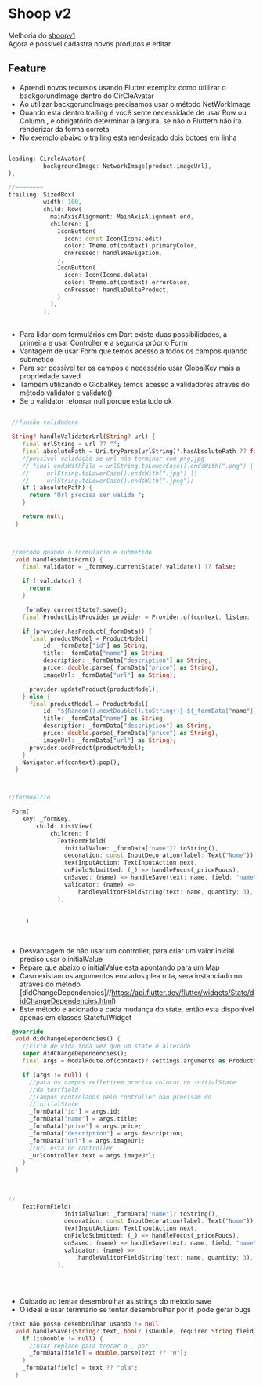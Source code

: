 # Shoop v2
Melhoria do [shoopv1](https://github.com/kenjimaeda54/shop-flutter-v1/blob/develop/README.md) </br>
Agora e possível cadastra novos produtos e editar

## Feature
- Aprendi novos recursos usando Flutter exemplo: como utilizar o backgorundImage dentro do CirCleAvatar
- Ao utilizar backgorundImage precisamos usar o método NetWorkImage
- Quando está dentro  trailing é  você sente necessidade de usar   Row ou Column , e obrigatório determinar a largura, se não o Fluttern não ira renderizar da forma correta
- No exemplo abaixo o trailing esta renderizado dois botoes em linha

```dart

leading: CircleAvatar(
          backgroundImage: NetworkImage(product.imageUrl),
),

//========
trailing: SizedBox(
          width: 100,
          child: Row(
            mainAxisAlignment: MainAxisAlignment.end,
            children: [
              IconButton(
                icon: const Icon(Icons.edit),
                color: Theme.of(context).primaryColor,
                onPressed: handleNavigation,
              ),
              IconButton(
                icon: Icon(Icons.delete),
                color: Theme.of(context).errorColor,
                onPressed: handleDelteProduct,
              )
            ],
          ),


```

##
- Para lidar com formulários em Dart existe duas possibilidades, a primeira e usar Controller e a segunda próprio Form
- Vantagem de usar Form que temos acesso a todos os campos quando submetido
- Para ser possível ter os campos e necessário usar   GlobalKey mais a propriedade saved 
- Também utilizando o GlobalKey temos acesso a validadores através do método  validator e validate()
- Se o validator retonrar null porque esta tudo ok

```dart

 //função validadora
 
 String? handleValidatorUrl(String? url) {
    final urlString = url ?? "";
    final absolutePath = Uri.tryParse(urlString)?.hasAbsolutePath ?? false;
    //possível validação se url não terminar com png,jpg
    // final endsWithFile = urlString.toLowerCase().endsWith(".png") ||
    //     urlString.toLowerCase().endsWith(".jpg") ||
    //     urlString.toLowerCase().endsWith(".jpeg");
    if (!absolutePath) {
      return "Url precisa ser valida ";
    }

    return null;
  }

 

 //método quando o formulario e submetido
  void handleSubmitForm() {
    final validator = _formKey.currentState?.validate() ?? false;

    if (!validator) {
      return;
    }

    _formKey.currentState?.save(); 
    final ProductListProvider provider = Provider.of(context, listen: false);

    if (provider.hasProduct(_formData)) {
      final productModel = ProductModel(
          id: _formData["id"] as String,
          title: _formData["name"] as String,
          description: _formData["description"] as String,
          price: double.parse(_formData["price"] as String),
          imageUrl: _formData["url"] as String);

      provider.updateProduct(productModel);
    } else {
      final productModel = ProductModel(
          id: "${Random().nextDouble().toString()}-${_formData["name"]}-${_formData["url"]}",
          title: _formData["name"] as String,
          description: _formData["description"] as String,
          price: double.parse(_formData["price"] as String),
          imageUrl: _formData["url"] as String);
      provider.addProdct(productModel);
    }
    Navigator.of(context).pop();
  }



//formualrio

 Form(
    key: _formKey,
        child: ListView(
            children: [
              TextFormField(
                initialValue: _formData["name"]?.toString(),
                decoration: const InputDecoration(label: Text("Nome")),
                textInputAction: TextInputAction.next,
                onFieldSubmitted: (_) => handleFocus(_priceFoucs),
                onSaved: (name) => handleSave(text: name, field: "name"),
                validator: (name) =>
                    handleValitorFieldString(text: name, quantity: 3),
              ),
              
              
     )



```

##
- Desvantagem de não usar um controller, para criar um valor inicial preciso usar o initialValue
- Repare que abaixo o initialValue esta apontando para um Map 
-  Caso existam os argumentos enviados plea rota, sera instanciado no através do método [didChangeDependencies]//https://api.flutter.dev/flutter/widgets/State/didChangeDependencies.html) 
- Este método e acionado a cada mudança do state, então esta disponível apenas em classes StatefulWidget

```dart
 @override
  void didChangeDependencies() {
    //ciclo de vida toda vez que um state é alterado
    super.didChangeDependencies();
    final args = ModalRoute.of(context)?.settings.arguments as ProductModel?;

    if (args != null) {
      //para os campos refletirem precisa colocar no initialState
      //do textfield
      //campos controlados pelo controller não precisam do
      //initialState
      _formData["id"] = args.id;
      _formData["name"] = args.title;
      _formData["price"] = args.price;
      _formData["description"] = args.description;
      _formData["url"] = args.imageUrl;
      //url esta no controller
      _urlController.text = args.imageUrl;
    }
  }
  
  
  
//
    TextFormField(
                initialValue: _formData["name"]?.toString(),
                decoration: const InputDecoration(label: Text("Nome")),
                textInputAction: TextInputAction.next,
                onFieldSubmitted: (_) => handleFocus(_priceFoucs),
                onSaved: (name) => handleSave(text: name, field: "name"),
                validator: (name) =>
                    handleValitorFieldString(text: name, quantity: 3),
              ),




```
##
- Cuidado ao tentar desembrulhar as strings do metodo save
- O ideal e usar termnario se tentar desembrulhar por if ,pode gerar bugs




```dart
/text não posso desembrulhar usando != null
  void handleSave({String? text, bool? isDouble, required String field}) {
    if (isDouble != null) {
      //usar replace para trocar o , por  .
      _formData[field] = double.parse(text ?? "0");
    }
    _formData[field] = text ?? "ola";
  }




```






